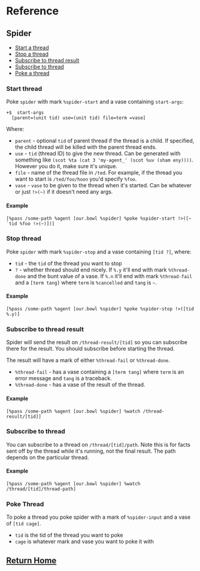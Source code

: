 # Reference

## Spider

- [Start a thread](#start-thread)
- [Stop a thread](#stop-thread)
- [Subscribe to thread result](#subscribe-to-thread-result)
- [Subscribe to thread](#subscribe-to-thread)
- [Poke a thread](#poke-thread)

### Start thread

Poke `spider` with mark `%spider-start` and a vase containing `start-args`:

```
+$  start-args
  [parent=(unit tid) use=(unit tid) file=term =vase]
```

Where:

- `parent` - optional `tid` of parent thread if the thread is a child. If specified, the child thread will be killed with the parent thread ends.
- `use` - `tid` (thread ID) to give the new thread. Can be generated with something like `(scot %ta (cat 3 'my-agent_' (scot %uv (sham eny))))`. However you do it, make sure it's unique.
- `file` - name of the thread file in `/ted`. For example, if the thread you want to start is `/ted/foo/hoon` you'd specify `%foo`.
- `vase` - `vase` to be given to the thread when it's started. Can be whatever or just `!>(~)` if it doesn't need any args.

#### Example

```
[%pass /some-path %agent [our.bowl %spider] %poke %spider-start !>([~ `tid %foo !>(~)])]
```

### Stop thread

Poke `spider` with mark `%spider-stop` and a vase containing `[tid ?]`, where:

- `tid` - the `tid` of the thread you want to stop
- `?` - whether thread should end nicely. If `%.y` it'll end with mark `%thread-done` and the bunt value of a vase. If `%.n` it'll end with mark `%thread-fail` and a `[term tang]` where `term` is `%cancelled` and `tang` is `~`.

#### Example

```
[%pass /some-path %agent [our.bowl %spider] %poke %spider-stop !>([tid %.y)]
```

### Subscribe to thread result

Spider will send the result on `/thread-result/[tid]` so you can subscribe there for the result. You should subscribe before starting the thread.

The result will have a mark of either `%thread-fail` or `%thread-done`.

- `%thread-fail` - has a vase containing a `[term tang]` where `term` is an error message and `tang` is a traceback.
- `%thread-done` - has a vase of the result of the thread.

#### Example

```
[%pass /some-path %agent [our.bowl %spider] %watch /thread-result/[tid]]
```

### Subscribe to thread

You can subscribe to a thread on `/thread/[tid]/path`. Note this is for facts sent off by the thread while it's running, not the final result. The path depends on the particular thread.

#### Example

```
[%pass /some-path %agent [our.bowl %spider] %watch /thread/[tid]/thread-path]
```

### Poke Thread

To poke a thread you poke spider with a mark of `%spider-input` and a vase of `[tid cage]`.

- `tid` is the tid of the thread you want to poke
- `cage` is whatever mark and vase you want to poke it with

## [Return Home](index.md)
